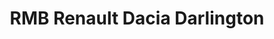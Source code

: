 ---
title: "RMB Renault Dacia Darlington"
url: /darlington/rmb-renault-dacia-darlington/
shop: car
---